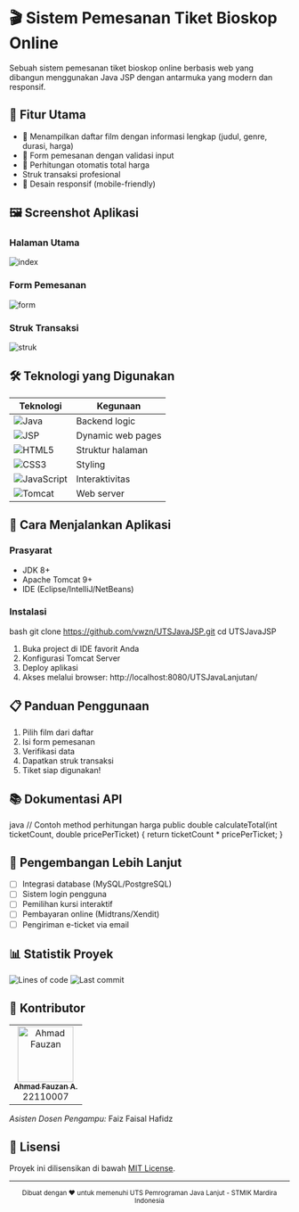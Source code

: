 # 🎬 Sistem Pemesanan Tiket Bioskop Online



Sebuah sistem pemesanan tiket bioskop online berbasis web yang dibangun menggunakan Java JSP dengan antarmuka yang modern dan responsif.

## 🌟 Fitur Utama

- 🎥 Menampilkan daftar film dengan informasi lengkap (judul, genre, durasi, harga)
- 📝 Form pemesanan dengan validasi input
- 🧮 Perhitungan otomatis total harga
-   Struk transaksi profesional
- 📱 Desain responsif (mobile-friendly)

## 🖼 Screenshot Aplikasi

### Halaman Utama
![index](https://github.com/user-attachments/assets/9ff2629a-da46-4a33-b239-6b4bcc43cf21)


### Form Pemesanan
![form](https://github.com/user-attachments/assets/609113aa-7cfb-4192-8560-64d81c7c2a6f)


### Struk Transaksi
![struk](https://github.com/user-attachments/assets/3a6b5a79-4d96-4953-b0fa-942763c82fc9)


## 🛠 Teknologi yang Digunakan

| Teknologi | Kegunaan |
|-----------|----------|
| ![Java](https://img.shields.io/badge/Java-ED8B00?style=for-the-badge&logo=openjdk&logoColor=white) | Backend logic |
| ![JSP](https://img.shields.io/badge/JSP-000000?style=for-the-badge&logo=java&logoColor=white) | Dynamic web pages |
| ![HTML5](https://img.shields.io/badge/HTML5-E34F26?style=for-the-badge&logo=html5&logoColor=white) | Struktur halaman |
| ![CSS3](https://img.shields.io/badge/CSS3-1572B6?style=for-the-badge&logo=css3&logoColor=white) | Styling |
| ![JavaScript](https://img.shields.io/badge/JavaScript-F7DF1E?style=for-the-badge&logo=javascript&logoColor=black) | Interaktivitas |
| ![Tomcat](https://img.shields.io/badge/Apache_Tomcat-F8DC75?style=for-the-badge&logo=apache-tomcat&logoColor=black) | Web server |

## 🚀 Cara Menjalankan Aplikasi

### Prasyarat
- JDK 8+
- Apache Tomcat 9+
- IDE (Eclipse/IntelliJ/NetBeans)

### Instalasi
bash
git clone https://github.com/vwzn/UTSJavaJSP.git
cd UTSJavaJSP


1. Buka project di IDE favorit Anda
2. Konfigurasi Tomcat Server
3. Deploy aplikasi
4. Akses melalui browser: http://localhost:8080/UTSJavaLanjutan/

## 📋 Panduan Penggunaan

1. Pilih film dari daftar
2. Isi form pemesanan
3. Verifikasi data
4. Dapatkan struk transaksi
5. Tiket siap digunakan!

## 📚 Dokumentasi API

java
// Contoh method perhitungan harga
public double calculateTotal(int ticketCount, double pricePerTicket) {
    return ticketCount * pricePerTicket;
}


## 🚧 Pengembangan Lebih Lanjut

- [ ] Integrasi database (MySQL/PostgreSQL)
- [ ] Sistem login pengguna
- [ ] Pemilihan kursi interaktif
- [ ] Pembayaran online (Midtrans/Xendit)
- [ ] Pengiriman e-ticket via email

## 📊 Statistik Proyek

![Lines of code](https://img.shields.io/tokei/lines/github/vwzn/UTSJavaJSP?color=blue&label=Total%20Lines%20of%20Code)
![Last commit](https://img.shields.io/github/last-commit/vwzn/UTSJavaJSP?color=green)

## 👥 Kontributor

<table>
  <tr>
    <td align="center">
      <a href="#">
        <img src="https://via.placeholder.com/100" width="100px;" alt="Ahmad Fauzan"/><br />
        <sub><b>Ahmad Fauzan A.</b></sub>
      </a><br />
      <span>22110007</span>
    </td>
  </tr>
</table>

*Asisten Dosen Pengampu:* Faiz Faisal Hafidz

## 📜 Lisensi

Proyek ini dilisensikan di bawah [MIT License](LICENSE).

---

<div align="center">
  <sub>Dibuat dengan ❤ untuk memenuhi UTS Pemrograman Java Lanjut - STMIK Mardira Indonesia</sub>
</div>
